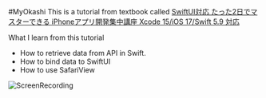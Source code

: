 #MyOkashi
This is a tutorial from textbook called [SwiftUI対応 たった2日でマスターできる iPhoneアプリ開発集中講座 Xcode 15/iOS 17/Swift 5.9 対応](https://www.amazon.co.jp/SwiftUI対応-たった2日でマスターできる-iPhoneアプリ開発集中講座-Xcode-Swift/dp/4802614349?language=en_US&currency=JPY)

What I learn from this tutorial
- How to retrieve data from API in Swift.
- How to bind data to SwiftUI
- How to use SafariView

![ScreenRecording](./ScreenRecording.gif "ScreenRecording")
